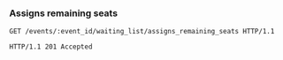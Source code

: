 ### Assigns remaining seats

```http
GET /events/:event_id/waiting_list/assigns_remaining_seats HTTP/1.1
```

```http
HTTP/1.1 201 Accepted
```
